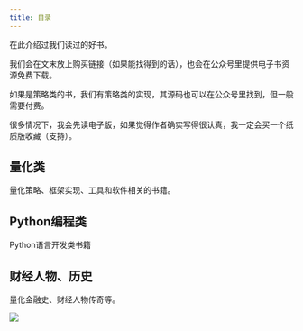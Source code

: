 ```yaml
---
title: 目录
---
```

在此介绍过我们读过的好书。

我们会在文末放上购买链接（如果能找得到的话），也会在公众号里提供电子书资源免费下载。

如果是策略类的书，我们有策略类的实现，其源码也可以在公众号里找到，但一般需要付费。

很多情况下，我会先读电子版，如果觉得作者确实写得很认真，我一定会买一个纸质版收藏（支持）。

## 量化类
量化策略、框架实现、工具和软件相关的书籍。

## Python编程类
Python语言开发类书籍

## 财经人物、历史
量化金融史、财经人物传奇等。

![](https://images.jieyu.ai/images/wechat_mp.jpg)
